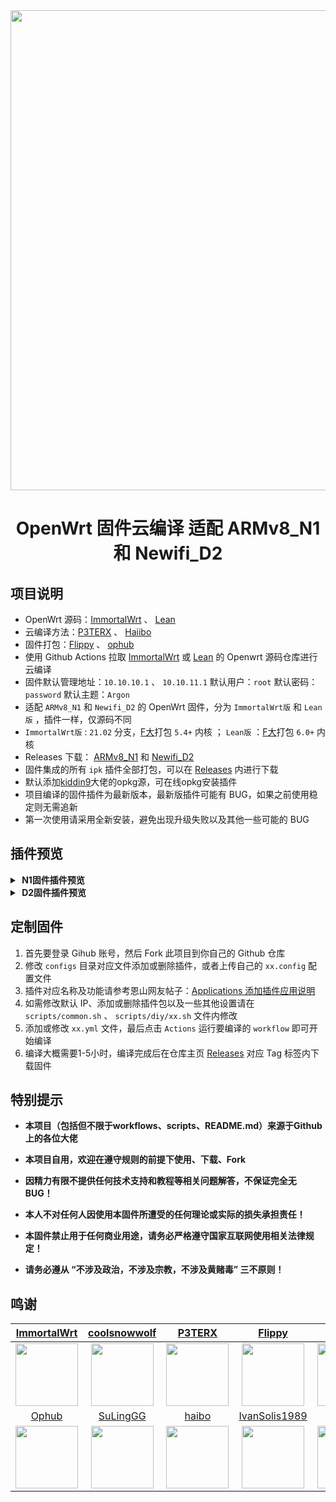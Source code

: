 <div align="center">
<img width="768" src="https://img.gejiba.com/images/1fc7fe307631666f4e11d1cf69cf6f78.png"/>
<h1>OpenWrt 固件云编译 适配 ARMv8_N1 和 Newifi_D2</h1>
</div>

## 项目说明
- OpenWrt 源码：[ImmortalWrt](https://github.com/immortalwrt) 、 [Lean](https://github.com/coolsnowwolf/lede)
- 云编译方法：[P3TERX](https://github.com/P3TERX/Actions-OpenWrt) 、 [Haiibo](https://github.com/haiibo/OpenWrt)
- 固件打包：[Flippy](https://github.com/unifreq/openwrt_packit) 、 [ophub](https://github.com/ophub/kernel)
- 使用 Github Actions 拉取 [ImmortalWrt](https://github.com/immortalwrt) 或 [Lean](https://github.com/coolsnowwolf/lede) 的 Openwrt 源码仓库进行云编译
- 固件默认管理地址：`10.10.10.1` 、 `10.10.11.1` 默认用户：`root` 默认密码：`password` 默认主题：`Argon`
- 适配 `ARMv8_N1` 和 `Newifi_D2` 的 OpenWrt 固件，分为 `ImmortalWrt版` 和 `Lean版` ，插件一样，仅源码不同
-  `ImmortalWrt版` : `21.02` 分支，[F大](https://github.com/unifreq/openwrt_packit)打包 `5.4+` 内核 ； `Lean版` ：[F大](https://github.com/unifreq/openwrt_packit)打包 `6.0+` 内核
- Releases 下载： [ARMv8_N1](https://github.com/v8040/AutoBuild-OpenWrt/releases/tag/ARMv8_N1) 和 [Newifi_D2](https://github.com/v8040/AutoBuild-OpenWrt/releases/tag/Newifi_D2)
- 固件集成的所有 `ipk` 插件全部打包，可以在 [Releases](https://github.com/v8040/AutoBuild-OpenWrt/releases) 内进行下载
- 默认添加[kiddin9](https://github.com/kiddin9/openwrt-packages)大佬的opkg源，可在线opkg安装插件
- 项目编译的固件插件为最新版本，最新版插件可能有 BUG，如果之前使用稳定则无需追新
- 第一次使用请采用全新安装，避免出现升级失败以及其他一些可能的 BUG

## 插件预览
<details>
<summary><b>&nbsp;N1固件插件预览</b></summary>
<br/>
<img src="https://img.gejiba.com/images/a5713ee4e4b6327064aecb0295c5b585.png"/>
</details>

<details>
<summary><b>&nbsp;D2固件插件预览</b></summary>
<br/>
参照N1固件插件预览（集成ddns openclash zerotier，没有集成任何存储、下载、USB等相关插件）
</details>

## 定制固件
1. 首先要登录 Gihub 账号，然后 Fork 此项目到你自己的 Github 仓库
2. 修改 `configs` 目录对应文件添加或删除插件，或者上传自己的 `xx.config` 配置文件
3. 插件对应名称及功能请参考恩山网友帖子：[Applications 添加插件应用说明](https://www.right.com.cn/forum/thread-3682029-1-1.html)
4. 如需修改默认 IP、添加或删除插件包以及一些其他设置请在 `scripts/common.sh` 、 `scripts/diy/xx.sh` 文件内修改
5. 添加或修改 `xx.yml` 文件，最后点击 `Actions` 运行要编译的 `workflow` 即可开始编译
6. 编译大概需要1-5小时，编译完成后在仓库主页 [Releases](https://github.com/v8040/AutoBuild-OpenWrt/releases) 对应 Tag 标签内下载固件

## 特别提示

- **本项目（包括但不限于workflows、scripts、README.md）来源于Github上的各位大佬**

- **本项目自用，欢迎在遵守规则的前提下使用、下载、Fork**

- **因精力有限不提供任何技术支持和教程等相关问题解答，不保证完全无 BUG！**

- **本人不对任何人因使用本固件所遭受的任何理论或实际的损失承担责任！**

- **本固件禁止用于任何商业用途，请务必严格遵守国家互联网使用相关法律规定！**

- **请务必遵从 “不涉及政治，不涉及宗教，不涉及黄赌毒” 三不原则！**

## 鸣谢
| [ImmortalWrt](https://github.com/immortalwrt) | [coolsnowwolf](https://github.com/coolsnowwolf) | [P3TERX](https://github.com/P3TERX) | [Flippy](https://github.com/unifreq) | [kiddin9](https://github.com/kiddin9) |
| :-------------: | :-------------: | :-------------: | :-------------: | :-------------: |
| <img width="100" src="https://avatars.githubusercontent.com/u/53193414"/> | <img width="100" src="https://avatars.githubusercontent.com/u/31687149"/> | <img width="100" src="https://avatars.githubusercontent.com/u/25927179"/> | <img width="100" src="https://avatars.githubusercontent.com/u/39355261"/> | <img width="100" src="https://avatars.githubusercontent.com/u/48883331"/> | 
| [Ophub](https://github.com/ophub) | [SuLingGG](https://github.com/SuLingGG) | [haibo](https://github.com/haiibo) | [IvanSolis1989](https://github.com/IvanSolis1989) | [kenzok8](https://github.com/kenzok8/small-package) |
| <img width="100" src="https://avatars.githubusercontent.com/u/68696949"/> | <img width="100" src="https://avatars.githubusercontent.com/u/22287562"/> | <img width="100" src="https://avatars.githubusercontent.com/u/85640068"/> | <img width="100" src="https://avatars.githubusercontent.com/u/44228691"/> | <img width="100" src="https://avatars.githubusercontent.com/u/39034242"/> |
